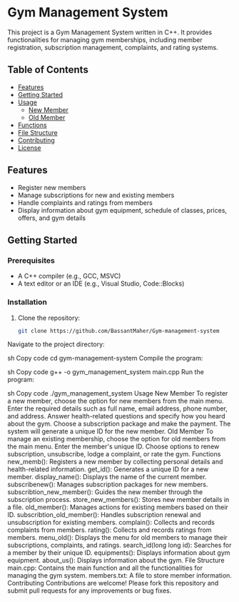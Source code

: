 # Gym Management System

This project is a Gym Management System written in C++. It provides functionalities for managing gym memberships, including member registration, subscription management, complaints, and rating systems.

## Table of Contents

- [Features](#features)
- [Getting Started](#getting-started)
- [Usage](#usage)
  - [New Member](#new-member)
  - [Old Member](#old-member)
- [Functions](#functions)
- [File Structure](#file-structure)
- [Contributing](#contributing)
- [License](#license)

## Features

- Register new members
- Manage subscriptions for new and existing members
- Handle complaints and ratings from members
- Display information about gym equipment, schedule of classes, prices, offers, and gym details

## Getting Started

### Prerequisites

- A C++ compiler (e.g., GCC, MSVC)
- A text editor or an IDE (e.g., Visual Studio, Code::Blocks)

### Installation

1. Clone the repository:
   ```sh
   git clone https://github.com/BassantMaher/Gym-management-system
Navigate to the project directory:

sh
Copy code
cd gym-management-system
Compile the program:

sh
Copy code
g++ -o gym_management_system main.cpp
Run the program:

sh
Copy code
./gym_management_system
Usage
New Member
To register a new member, choose the option for new members from the main menu.
Enter the required details such as full name, email address, phone number, and address.
Answer health-related questions and specify how you heard about the gym.
Choose a subscription package and make the payment.
The system will generate a unique ID for the new member.
Old Member
To manage an existing membership, choose the option for old members from the main menu.
Enter the member's unique ID.
Choose options to renew subscription, unsubscribe, lodge a complaint, or rate the gym.
Functions
new_memb(): Registers a new member by collecting personal details and health-related information.
get_id(): Generates a unique ID for a new member.
display_name(): Displays the name of the current member.
subscribenew(): Manages subscription packages for new members.
subscribtion_new_member(): Guides the new member through the subscription process.
store_new_members(): Stores new member details in a file.
old_member(): Manages actions for existing members based on their ID.
subscribtion_old_member(): Handles subscription renewal and unsubscription for existing members.
complain(): Collects and records complaints from members.
rating(): Collects and records ratings from members.
menu_old(): Displays the menu for old members to manage their subscriptions, complaints, and ratings.
search_id(long long id): Searches for a member by their unique ID.
equipments(): Displays information about gym equipment.
about_us(): Displays information about the gym.
File Structure
main.cpp: Contains the main function and all the functionalities for managing the gym system.
members.txt: A file to store member information.
Contributing
Contributions are welcome! Please fork this repository and submit pull requests for any improvements or bug fixes.